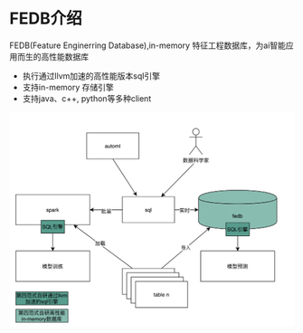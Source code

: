 # FEDB介绍

FEDB\(Feature Enginerring Database\),in-memory 特征工程数据库，为ai智能应用而生的高性能数据库

* 执行通过llvm加速的高性能版本sql引擎
* 支持in-memory 存储引擎
* 支持java、c++, python等多种client


![](./assets/fedb_arch.png)
